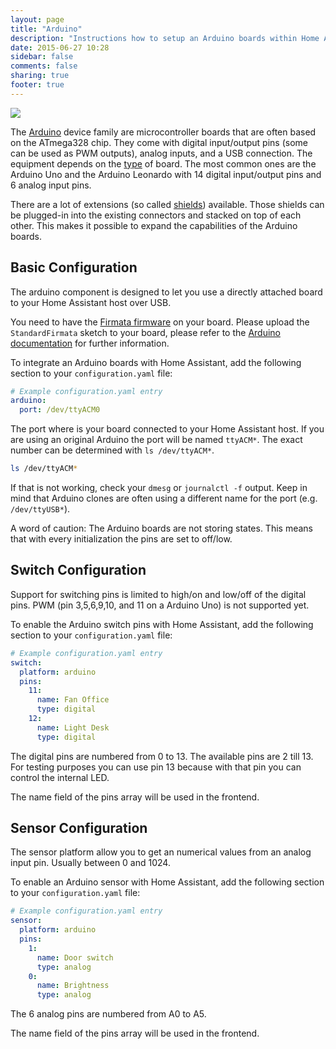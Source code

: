 ```yaml
---
layout: page
title: "Arduino"
description: "Instructions how to setup an Arduino boards within Home Assistant."
date: 2015-06-27 10:28
sidebar: false
comments: false
sharing: true
footer: true
---
```


<img src='/images/supported_brands/arduino.png' class='brand pull-right' />

The [Arduino](https://www.arduino.cc/) device family are microcontroller boards that are often based on the ATmega328 chip. They come with digital input/output pins (some can be used as PWM outputs), analog inputs, and a USB connection. The equipment depends on the [type](https://www.arduino.cc/en/Main/Products) of board. The most common ones are the Arduino Uno and the Arduino Leonardo with 14 digital input/output pins and 6 analog input pins.

There are a lot of extensions (so called [shields](https://www.arduino.cc/en/Main/ArduinoShields)) available. Those shields can be plugged-in into the existing connectors and stacked on top of each other. This makes it possible to expand the capabilities of the Arduino boards. 

## Basic Configuration

The arduino component is designed to let you use a directly attached board to your Home Assistant host over USB.

You need to have the [Firmata firmware](https://github.com/firmata/) on your board. Please upload the `StandardFirmata` sketch to your board, please refer to the [Arduino documentation](https://www.arduino.cc/en/Main/Howto) for further information.

To integrate an Arduino boards with Home Assistant, add the following section to your `configuration.yaml` file:

```yaml
# Example configuration.yaml entry
arduino:
  port: /dev/ttyACM0
```
The port where is your board connected to your Home Assistant host. If you are using an original Arduino the port will be named `ttyACM*`. The exact
number can be determined with `ls /dev/ttyACM*`.

```bash
ls /dev/ttyACM*
```

If that is not working, check your `dmesg` or `journalctl -f` output. Keep in mind that Arduino clones are often using a different name for the port (e.g. `/dev/ttyUSB*`).

<p class='note warning'>
A word of caution: The Arduino boards are not storing states. This means that with every initialization the pins are set to off/low.
</p>

## Switch Configuration

Support for switching pins is limited to high/on and low/off of the digital pins. PWM (pin 3,5,6,9,10, and 11 on a Arduino Uno) is not supported yet.

To enable the Arduino switch pins with Home Assistant, add the following section to your `configuration.yaml` file:

```yaml
# Example configuration.yaml entry
switch:
  platform: arduino
  pins:
    11:
      name: Fan Office
      type: digital
    12:
      name: Light Desk
      type: digital
```

The digital pins are numbered from 0 to 13. The available pins are 2 till 13. For testing purposes you can use pin 13 because with that pin you can control the internal LED.

The name field of the pins array will be used in the frontend.

## Sensor Configuration

The sensor platform allow you to get an numerical values from an analog input pin. Usually between 0 and 1024. 

To enable an Arduino sensor with Home Assistant, add the following section to your `configuration.yaml` file:

```yaml
# Example configuration.yaml entry
sensor:
  platform: arduino
  pins:
    1:
      name: Door switch
      type: analog
    0:
      name: Brightness
      type: analog
```

The 6 analog pins are numbered from A0 to A5.

The name field of the pins array will be used in the frontend.

